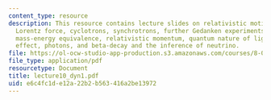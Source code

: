 ```yaml
---
content_type: resource
description: This resource contains lecture slides on relativistic motion in a B field,
  Lorentz force, cyclotrons, synchrotrons, further Gedanken experiments relating to
  mass-energy equivalence, relativistic momentum, quantum nature of light, photoelectric
  effect, photons, and beta-decay and the inference of neutrino.
file: https://ol-ocw-studio-app-production.s3.amazonaws.com/courses/8-033-relativity-fall-2006/e6c4fc1de12a22b2b563416a2be13972_lecture10_dyn1.pdf
file_type: application/pdf
resourcetype: Document
title: lecture10_dyn1.pdf
uid: e6c4fc1d-e12a-22b2-b563-416a2be13972
---
```

